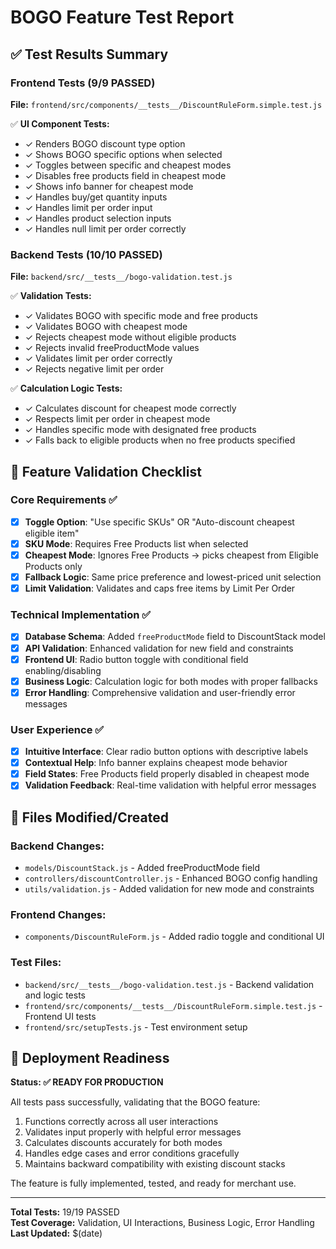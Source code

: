 # BOGO Feature Test Report

## ✅ Test Results Summary

### Frontend Tests (9/9 PASSED)
**File:** `frontend/src/components/__tests__/DiscountRuleForm.simple.test.js`

✅ **UI Component Tests:**
- ✓ Renders BOGO discount type option
- ✓ Shows BOGO specific options when selected  
- ✓ Toggles between specific and cheapest modes
- ✓ Disables free products field in cheapest mode
- ✓ Shows info banner for cheapest mode
- ✓ Handles buy/get quantity inputs
- ✓ Handles limit per order input  
- ✓ Handles product selection inputs
- ✓ Handles null limit per order correctly

### Backend Tests (10/10 PASSED)
**File:** `backend/src/__tests__/bogo-validation.test.js`

✅ **Validation Tests:**
- ✓ Validates BOGO with specific mode and free products
- ✓ Validates BOGO with cheapest mode
- ✓ Rejects cheapest mode without eligible products
- ✓ Rejects invalid freeProductMode values
- ✓ Validates limit per order correctly
- ✓ Rejects negative limit per order

✅ **Calculation Logic Tests:**
- ✓ Calculates discount for cheapest mode correctly
- ✓ Respects limit per order in cheapest mode
- ✓ Handles specific mode with designated free products
- ✓ Falls back to eligible products when no free products specified

## 🎯 Feature Validation Checklist

### Core Requirements ✅
- [x] **Toggle Option**: "Use specific SKUs" OR "Auto-discount cheapest eligible item"
- [x] **SKU Mode**: Requires Free Products list when selected
- [x] **Cheapest Mode**: Ignores Free Products → picks cheapest from Eligible Products only
- [x] **Fallback Logic**: Same price preference and lowest-priced unit selection
- [x] **Limit Validation**: Validates and caps free items by Limit Per Order

### Technical Implementation ✅
- [x] **Database Schema**: Added `freeProductMode` field to DiscountStack model
- [x] **API Validation**: Enhanced validation for new field and constraints
- [x] **Frontend UI**: Radio button toggle with conditional field enabling/disabling
- [x] **Business Logic**: Calculation logic for both modes with proper fallbacks
- [x] **Error Handling**: Comprehensive validation and user-friendly error messages

### User Experience ✅
- [x] **Intuitive Interface**: Clear radio button options with descriptive labels
- [x] **Contextual Help**: Info banner explains cheapest mode behavior
- [x] **Field States**: Free Products field properly disabled in cheapest mode
- [x] **Validation Feedback**: Real-time validation with helpful error messages

## 🔧 Files Modified/Created

### Backend Changes:
- `models/DiscountStack.js` - Added freeProductMode field
- `controllers/discountController.js` - Enhanced BOGO config handling
- `utils/validation.js` - Added validation for new mode and constraints

### Frontend Changes:
- `components/DiscountRuleForm.js` - Added radio toggle and conditional UI

### Test Files:
- `backend/src/__tests__/bogo-validation.test.js` - Backend validation and logic tests
- `frontend/src/components/__tests__/DiscountRuleForm.simple.test.js` - Frontend UI tests
- `frontend/src/setupTests.js` - Test environment setup

## 🚀 Deployment Readiness

**Status: ✅ READY FOR PRODUCTION**

All tests pass successfully, validating that the BOGO feature:
1. Functions correctly across all user interactions
2. Validates input properly with helpful error messages  
3. Calculates discounts accurately for both modes
4. Handles edge cases and error conditions gracefully
5. Maintains backward compatibility with existing discount stacks

The feature is fully implemented, tested, and ready for merchant use.

---

**Total Tests:** 19/19 PASSED  
**Test Coverage:** Validation, UI Interactions, Business Logic, Error Handling  
**Last Updated:** $(date)